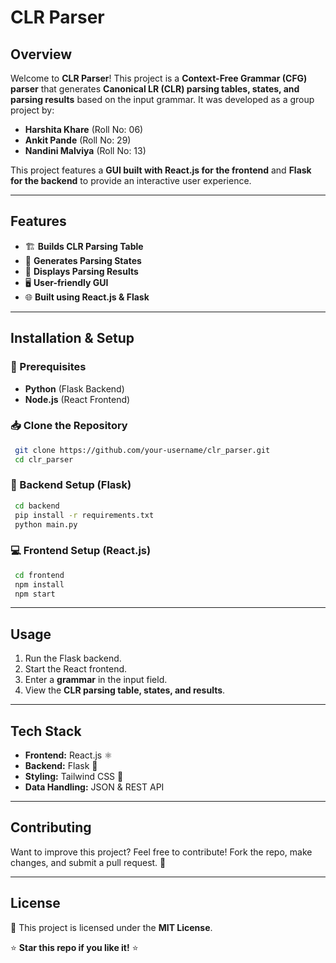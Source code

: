 # CLR Parser

## Overview
Welcome to **CLR Parser**! This project is a **Context-Free Grammar (CFG) parser** that generates **Canonical LR (CLR) parsing tables, states, and parsing results** based on the input grammar. It was developed as a group project by:

- **Harshita Khare** (Roll No: 06)
- **Ankit Pande** (Roll No: 29)
- **Nandini Malviya** (Roll No: 13)

This project features a **GUI built with React.js for the frontend** and **Flask for the backend** to provide an interactive user experience.

---

## Features
- 🏗 **Builds CLR Parsing Table**
- 📌 **Generates Parsing States**
- 🔎 **Displays Parsing Results**
- 🖥 **User-friendly GUI**
- 🌐 **Built using React.js & Flask**

---
## Installation & Setup
### 🔧 Prerequisites
- **Python** (Flask Backend)
- **Node.js** (React Frontend)

### 📥 Clone the Repository
```bash
 git clone https://github.com/your-username/clr_parser.git
 cd clr_parser
```

### 🚀 Backend Setup (Flask)
```bash
 cd backend
 pip install -r requirements.txt
 python main.py
```

### 💻 Frontend Setup (React.js)
```bash
 cd frontend
 npm install
 npm start
```

---

## Usage
1. Run the Flask backend.
2. Start the React frontend.
3. Enter a **grammar** in the input field.
4. View the **CLR parsing table, states, and results**.

---

## Tech Stack
- **Frontend:** React.js ⚛️
- **Backend:** Flask 🐍
- **Styling:** Tailwind CSS 🎨
- **Data Handling:** JSON & REST API

---

## Contributing
Want to improve this project? Feel free to contribute! Fork the repo, make changes, and submit a pull request. 🚀

---

## License
📜 This project is licensed under the **MIT License**.

⭐ **Star this repo if you like it!** ⭐
